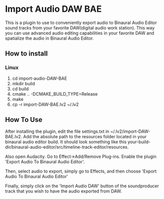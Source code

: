 # Import Audio DAW BAE

This is a plugin to use to conveniently export audio to Binaural Audio Editor sound tracks from your favorite DAW(digital audio work station). This way you can use advanced audio editing capabilities in your favorite DAW and spatialize the audio in Binaural Audio Editor. 

## How to install

### Linux

1. cd import-audio-DAW-BAE
2. mkdir build
3. cd build
4. cmake .. -DCMAKE_BUILD_TYPE=Release
5. make
6. cp -r import-DAW-BAE.lv2 ~/.lv2 


## How To Use

After installing the plugin, edit the file settings.txt in ~/.lv2/import-DAW-BAE.lv2.
Add the absolute path to the resources folder located in your binaural audio editor build.
It should look something like this your-build-dir/binaural-audio-editor/src/timeline-track-editor/resources.

Also open Audacity. Go to Effect->Add/Remove Plug-ins.
Enable the plugin 'Export Audio To Binaural Audio Editor'.

Then, select audio to export, simply go to Effects, and then choose 'Export Audio To Binaural Audio Editor'

Finally, simply click on the 'Import Audio DAW' button of the soundproducer track that you wish to have the audio exported from DAW.
